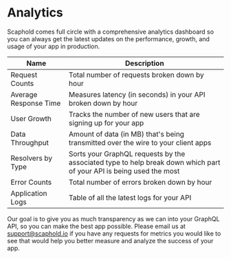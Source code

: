 # Analytics

Scaphold comes full circle with a comprehensive analytics dashboard so you can always get the latest updates on the performance, growth, and usage of your app in production.

Name | Description
-------------- | --------------
Request Counts | Total number of requests broken down by hour
Average Response Time | Measures latency (in seconds) in your API broken down by hour
User Growth | Tracks the number of new users that are signing up for your app
Data Throughput | Amount of data (in MB) that's being transmitted over the wire to your client apps
Resolvers by Type | Sorts your GraphQL requests by the associated type to help break down which part of your API is being used the most
Error Counts | Total number of errors broken down by hour
Application Logs | Table of all the latest logs for your API

Our goal is to give you as much transparency as we can into your GraphQL API, so you can make the best app possible. Please email us at [support@scaphold.io](mailto:support@scaphold.io)
if you have any requests for metrics you would like to see that would help you better measure and analyze the success of your app.